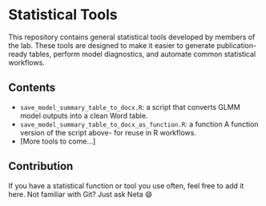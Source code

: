# Statistical Tools

This repository contains general statistical tools developed by members of the lab.
These tools are designed to make it easier to generate publication-ready tables, 
perform model diagnostics, and automate common statistical workflows.

## Contents

- `save_model_summary_table_to_docx.R`: a script that converts GLMM model outputs into a clean Word table.
- `save_model_summary_table_to_docx_as_function.R`: a function A function version of the script above- for reuse in R workflows.
- [More tools to come...]

## Contribution

If you have a statistical function or tool you use often, feel free to add it here.
Not familiar with Git? Just ask Neta 😄

